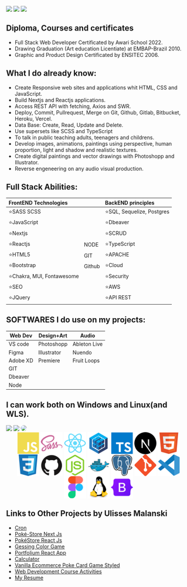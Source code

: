 
<a href="https://www.linkedin.com/in/ulisses-malanski/" target="_blank"><img src="https://img.shields.io/badge/ULisses Malanski-0077B5?style=for-the-badge&logo=linkedin&logoColor=white" target="_blank"></a>
<a href = "mailto:malanskiwork@gmail.com"><img src="https://img.shields.io/badge/-malanskiwork@gmail.com-%23333?style=for-the-badge&logo=gmail&logoColor=white" target="_blank"></a>
<a href="https://www.instagram.com/ulissesmalanski_tattoo/" target="_blank"><img src="https://img.shields.io/badge/Instagram-E4405F?style=for-the-badge&logo=instagram&logoColor=white" target="_blank"></a>
## Diploma, Courses and certificates
- Full Stack Web Developer Certificated by Awari School 2022.
- Drawing Graduation (Art education Licentiate) at EMBAP-Brazil 2010.
- Graphic and Product Design Certificated by ENSITEC 2006.
 
## What I do already know:  
- Create Responsive web sites and applications whit HTML, CSS and JavaScript.
- Build Nextjs and Reactjs applications.
- Access REST API with fetching, Axios and SWR.
- Deploy, Commit, Pullrequest, Merge on Git, Github, Gitlab, Bitbucket, Heroku, Vercel.
- Data Base: Create, Read, Update and Delete.
- Use supersets like SCSS and TypeScript
- To talk in public teaching adults, teenagers and childrens.
- Develop images, animations, paintings using perspective, human proportion, light and shadow and realistic textures.
- Create digital paintings and vector drawings with Photoshopp and Illustrator.
- Reverse engeneering on any audio visual production.

## Full Stack Abilities:  
 
|FrontEND Technologies         |       |BackEND principles        |
| :--------------------------- | ----- | :----------------------- |
|⭐SASS SCSS                   |       |⭐SQL, Sequelize, Postgres |
|⭐JavaScript                  |       |⭐Dbeaver                  |
|⭐Nextjs                      |       |⭐SCRUD                    |
|⭐Reactjs                     |NODE   |⭐TypeScript               |
|⭐HTML5                       |GIT    |⭐APACHE                   |
|⭐Bootstrap                   |Github |⭐Cloud                    |
|⭐Chakra, MUI, Fontawesome    |       |⭐Security                 |
|⭐SEO                         |       |⭐AWS                      |
|⭐JQuery                      |       |⭐API REST                 | 
  
## SOFTWARES I do use on my projects:

| Web Dev | Design+Art | Audio       |
| ------- | ---------- | ----------- |
| VS code | Photoshopp | Ableton Live|
| Figma   | Illustrator| Nuendo      |
| Adobe XD| Premiere   | Fruit Loops |
| GIT     |            |             |
| Dbeaver |            |             |
| Node    |            |             |


## I can work both on Windows and Linux(and WLS).   


 
<img height="190em" src="https://github-readme-stats.vercel.app/api?username=malanski&show_icons=true&theme=dark&include_all_commits=true&count_private=true">  
<img height="190em" src="https://github-readme-stats.vercel.app/api/top-langs/?username=malanski&layout=compact&langs_count=7&theme=radical">

          
<img height="180" style="border-radius: 50px;" src="https://lastfm.freetls.fastly.net/i/u/770x0/2d81602ce3cb43378ddf0d57407d9738.jpg#2d81602ce3cb43378ddf0d57407d9738">   
  
    

<div align="center">

<div align="center" style="display: inline-block;">
<img align="center" height="60" width="60" src="https://raw.githubusercontent.com/devicons/devicon/master/icons/javascript/javascript-plain.svg">
<img align="center" height="60" width="60" src="https://raw.githubusercontent.com/devicons/devicon/master/icons/sass/sass-original.svg">
<img align="center" height="60" width="60" src="https://raw.githubusercontent.com/devicons/devicon/master/icons/react/react-original.svg">
 <img align="center" height="60" width="60" src="https://raw.githubusercontent.com/devicons/devicon/master/icons/sequelize/sequelize-original.svg">
<img align="center" height="60" width="60" src="https://raw.githubusercontent.com/devicons/devicon/master/icons/typescript/typescript-plain.svg">   
<img align="center" height="60" width="60" src="https://raw.githubusercontent.com/devicons/devicon/master/icons/nextjs/nextjs-original.svg">   
<img align="center" height="60" width="60" src="https://raw.githubusercontent.com/devicons/devicon/master/icons/html5/html5-original.svg">
<img align="center" height="60" width="60" src="https://raw.githubusercontent.com/devicons/devicon/master/icons/css3/css3-original.svg">
<img align="center" height="60" width="60" src="https://raw.githubusercontent.com/devicons/devicon/master/icons/github/github-original.svg">
<img align="center" height="60" width="60" src="https://raw.githubusercontent.com/devicons/devicon/master/icons/nodejs/nodejs-original.svg">
 <img align="center" height="60" width="60" src="https://raw.githubusercontent.com/devicons/devicon/master/icons/docker/docker-original.svg">
<img align="center" height="60" width="60" src="https://raw.githubusercontent.com/devicons/devicon/master/icons/postgresql/postgresql-original.svg">
<img align="center" height="60" width="60" src="https://raw.githubusercontent.com/devicons/devicon/master/icons/git/git-original.svg">
 
<img align="center" height="60" width="60" src="https://raw.githubusercontent.com/devicons/devicon/master/icons/vscode/vscode-original.svg">
<img align="center" height="60" width="60" src="https://raw.githubusercontent.com/devicons/devicon/master/icons/figma/figma-original.svg">
 

 
<img align="center" height="60" width="60" src="https://raw.githubusercontent.com/devicons/devicon/master/icons/linux/linux-original.svg">
 

 
<img align="center" height="60" width="60" src="https://raw.githubusercontent.com/devicons/devicon/master/icons/bootstrap/bootstrap-original.svg">   
</div>  

</div>

  

## Links to Other Projects by Ulisses Malanski  
 
- <a href="https://malanski.github.io/cron/" title="Cronometer" target="_blank">Cron</a>  
- <a href="https://poke-store-next.vercel.app//" title="Nextjs Ecommerce Pokemon Store" target="_blank">Poké-Store Next Js</a>
- <a href="https://malanski.github.io/pokestore-react/" title="Reactjs Ecommerce Pokemon Store" target="_blank">PokéStore React Js</a>  
- <a href="https://malanski.github.io/GessingColorGame/" title="Color Game JavaScript CSS HTML" target="_blank">Gessing Color Game</a>
- <a href="https://malanski.github.io/projeto-react-app2/" title="Artistic Portfolium" target="_blank">Portfolium React App</a>
- <a href="https://malanski.github.io/CalculatorX/" title="JavaScript study Calculator">Calculator</a>  
- <a href="https://malanski.github.io/pokeLoja2/" title="My Firts Vanilla Ecommerce project">Vanilla Ecommerce Poke Card Game Styled</a>
- <a href="https://malanski.github.io/awari-ulisses-dev/" title="Awari Course Activity">Web Development Course Activities</a>  
- <a href="https://malanski.github.io/MyResume/" title="A short personal Resume">My Resume</a>  


            
